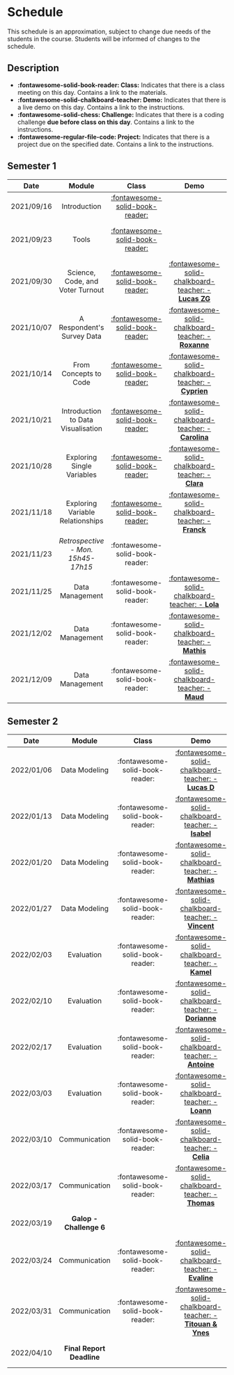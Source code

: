 # Schedule

This schedule is an approximation, subject to change due needs of the students in the course. Students will be informed of changes to the schedule.

## Description
- **:fontawesome-solid-book-reader: Class:** Indicates that there is a class meeting on this day. Contains a link to the materials.
- **:fontawesome-solid-chalkboard-teacher: Demo:** Indicates that there is a live demo on this day. Contains a link to the instructions.
- **:fontawesome-solid-chess: Challenge:** Indicates that there is a coding challenge **due before class on this day**. Contains a link to the instructions.
- **:fontawesome-regular-file-code: Project:** Indicates that there is a project due on the specified date. Contains a link to the instructions.

## Semester 1
<!-- TODO: REPLACE | 2021/10/21 | Introduction to data exploration   | [:fontawesome-solid-book-reader:](modules/programming-4.md)   | [:fontawesome-solid-chalkboard-teacher: - **Carolina**](activities/participation.md)       | [**:fontawesome-solid-chess: - C2**](https://colab.research.google.com/github/mickaeltemporao/itds/blob/main/materials/assignment-2.ipynb) | -->

| Date       | Module                                  | Class                                                       | Demo                                                                                 | Deadline                                                                                                                                   |
| :-:        | :-:                                     | :-:                                                         | :-:                                                                                  | :-:                                                                                                                                        |
| 2021/09/16 | Introduction                            | [:fontawesome-solid-book-reader:](modules/introduction.md)  |                                                                                      |                                                                                                                                            |
| 2021/09/23 | Tools                                   | [:fontawesome-solid-book-reader:](modules/tools.md)         |                                                                                      | [**:fontawesome-regular-paper-plane: Onboarding**](resources/onboarding.md)                                                                |
| 2021/09/30 | Science, Code, and Voter Turnout        | [:fontawesome-solid-book-reader:](modules/programming-1.md) | [:fontawesome-solid-chalkboard-teacher: - **Lucas ZG**](activities/participation.md) | [**:fontawesome-solid-chess: - C1**](https://colab.research.google.com/github/mickaeltemporao/itds/blob/main/materials/assignment-1.ipynb) |
| 2021/10/07 | A Respondent's Survey Data              | [:fontawesome-solid-book-reader:](modules/programming-2.md) | [:fontawesome-solid-chalkboard-teacher: - **Roxanne**](activities/participation.md)  |                                                                                                                                            |
| 2021/10/14 | From Concepts to Code                   | [:fontawesome-solid-book-reader:](modules/programming-3.md) | [:fontawesome-solid-chalkboard-teacher: - **Cyprien**](activities/participation.md)  |                                                                                                                                            |
| 2021/10/21 | Introduction to Data Visualisation      | [:fontawesome-solid-book-reader:](modules/programming-4.md) | [:fontawesome-solid-chalkboard-teacher: - **Carolina**](activities/participation.md) | [**:fontawesome-solid-chess: - C2**](https://colab.research.google.com/github/mickaeltemporao/itds/blob/main/materials/assignment-2.ipynb) |
| 2021/10/28 | Exploring Single Variables              | [:fontawesome-solid-book-reader:](modules/exploration-1.md) | [:fontawesome-solid-chalkboard-teacher: - **Clara**](activities/participation.md)    |                                                                                                                                            |
| 2021/11/18 | Exploring Variable Relationships        | [:fontawesome-solid-book-reader:](modules/exploration-2.md) | [:fontawesome-solid-chalkboard-teacher: - **Franck**](activities/participation.md)   |                                                                                                                                            |
| 2021/11/23 | *Retrospective - Mon. 15h45-17h15*      | :fontawesome-solid-book-reader:                             |                                                                                      |                                                                                                                                            |
| 2021/11/25 | Data Management                         | :fontawesome-solid-book-reader:                             | [:fontawesome-solid-chalkboard-teacher: - **Lola**](activities/participation.md)     |                                                                                                                                            |
| 2021/12/02 | Data Management                         | :fontawesome-solid-book-reader:                             | [:fontawesome-solid-chalkboard-teacher: - **Mathis**](activities/participation.md)   |                                                                                                                                            |
| 2021/12/09 | Data Management                         | :fontawesome-solid-book-reader:                             | [:fontawesome-solid-chalkboard-teacher: - **Maud**](activities/participation.md)     | **:fontawesome-solid-chess: - C3**                                                                                                         |

## Semester 2
| Date       | Module                             | Class                                                       | Demo                                                                                       | Deadline                                                                                                                                   |
| :-:        | :-:                                | :-:                                                         | :-:                                                                                        | :-:                                                                                                                                        |
| 2022/01/06 | Data Modeling                      | :fontawesome-solid-book-reader:                             | [:fontawesome-solid-chalkboard-teacher: - **Lucas D**](activities/participation.md)        |                                                                                                                                            |
| 2022/01/13 | Data Modeling                      | :fontawesome-solid-book-reader:                             | [:fontawesome-solid-chalkboard-teacher: - **Isabel**](activities/participation.md)         |                                                                                                                                            |
| 2022/01/20 | Data Modeling                      | :fontawesome-solid-book-reader:                             | [:fontawesome-solid-chalkboard-teacher: - **Mathias**](activities/participation.md)        | **:fontawesome-solid-chess: - C4**                                                                                                         |
| 2022/01/27 | Data Modeling                      | :fontawesome-solid-book-reader:                             | [:fontawesome-solid-chalkboard-teacher: - **Vincent**](activities/participation.md)        |                                                                                                                                            |
| 2022/02/03 | Evaluation                         | :fontawesome-solid-book-reader:                             | [:fontawesome-solid-chalkboard-teacher: - **Kamel**](activities/participation.md)          |                                                                                                                                            |
| 2022/02/10 | Evaluation                         | :fontawesome-solid-book-reader:                             | [:fontawesome-solid-chalkboard-teacher: - **Dorianne**](activities/participation.md)       |                                                                                                                                            |
| 2022/02/17 | Evaluation                         | :fontawesome-solid-book-reader:                             | [:fontawesome-solid-chalkboard-teacher: - **Antoine**](activities/participation.md)        | **:fontawesome-solid-chess: - C5**                                                                                                                                           |
| 2022/03/03 | Evaluation                         | :fontawesome-solid-book-reader:                             | [:fontawesome-solid-chalkboard-teacher: - **Loann**](activities/participation.md)          |                                                                                                                                            |
| 2022/03/10 | Communication                      | :fontawesome-solid-book-reader:                             | [:fontawesome-solid-chalkboard-teacher: - **Celia**](activities/participation.md)          |                                                                                                                                            |
| 2022/03/17 | Communication                      | :fontawesome-solid-book-reader:                             | [:fontawesome-solid-chalkboard-teacher: - **Thomas**](activities/participation.md)         |                                                                                                                                            |
| 2022/03/19 | **Galop - Challenge 6**            |                                                             |                                                                                            | **:fontawesome-solid-chess: - C6**                                                                                                         |
| 2022/03/24 | Communication                      | :fontawesome-solid-book-reader:                             | [:fontawesome-solid-chalkboard-teacher: - **Evaline**](activities/participation.md)        |                                                                                                                                            |
| 2022/03/31 | Communication                      | :fontawesome-solid-book-reader:                             | [:fontawesome-solid-chalkboard-teacher: - **Titouan & Ynes**](activities/participation.md) |                                                                                                                                            |
| 2022/04/10 | **Final Report Deadline**          |                                                             |                                                                                            | **:fontawesome-regular-file-code: Project**                                                                                                |

